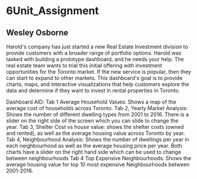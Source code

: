 # 6Unit_Assignment
## Wesley Osborne

Harold's company has just started a new Real Estate Investment division to provide customers with a broader range of portfolio options. Harold was tasked with building a prototype dashboard, and he needs your help. The real estate team wants to trial this initial offering with investment opportunities for the Toronto market. If the new service is popular, then they can start to expand to other markets.
This dashboard's goal is to provide charts, maps, and interactive visualizations that help customers explore the data and determine if they want to invest in rental properties in Toronto.

Dashboard AID:
Tab 1 Average Household Values: Shows a map of the average cost of households across Toronto.
Tab 2, Yearly Market Analysis: Shows the number of different dwelling types from 2001 to 2016. There is a slider on the right side of the screen which you can slide to change the year.
Tab 3, Shelter Cost vs house value: shows the shelter costs (owned and rented), as well as the average housing value across Toronto by year.
Tab 4, Neighbourhood Analysis: Shows the number of dwellings per year in each neighbourhood as well as the average housing price per year. Both charts have a slider on the right hand side which can be used to change between neighbourhoods
Tab 4 Top Expensive Neighbourhoods: Shows the average housing value for top 10 most expensive Neighbourhoods between 2001-2016.